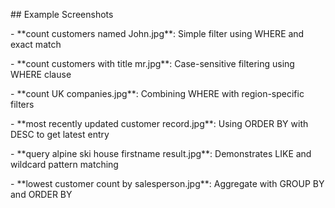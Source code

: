 \## Example Screenshots



\- \*\*count customers named John.jpg\*\*: Simple filter using WHERE and exact match

\- \*\*count customers with title mr.jpg\*\*: Case-sensitive filtering using WHERE clause

\- \*\*count UK companies.jpg\*\*: Combining WHERE with region-specific filters

\- \*\*most recently updated customer record.jpg\*\*: Using ORDER BY with DESC to get latest entry

\- \*\*query alpine ski house firstname result.jpg\*\*: Demonstrates LIKE and wildcard pattern matching

\- \*\*lowest customer count by salesperson.jpg\*\*: Aggregate with GROUP BY and ORDER BY



